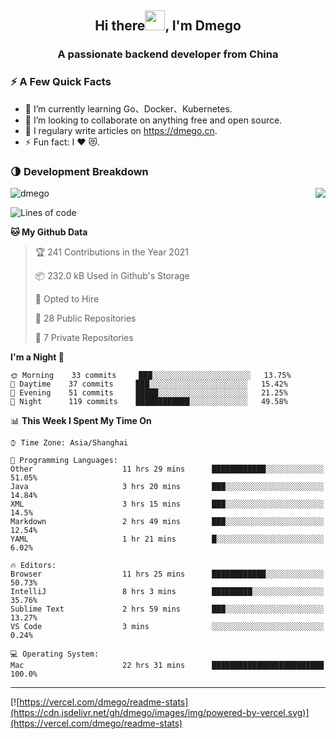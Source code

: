 <h2 align="center">Hi there<img src="https://cdn.jsdelivr.net/gh/dmego/images/img/Hi.gif" height="32" />, I'm Dmego </h2>
<h3 align="center">A passionate backend developer from China</h3>

### ⚡️ A Few Quick Facts

<ul>
    <li> 🌱 I’m currently learning Go、Docker、Kubernetes.</li>
    <li> 👯 I’m looking to collaborate on anything free and open source.</li>
    <li> 📝 I regulary write articles on <a href="https://dmego.cn">https://dmego.cn</a>.</li>
    <li> ⚡ Fun fact: I ❤️ 😻.</li>
</ul>

### 🌗 Development Breakdown

<img src="https://komarev.com/ghpvc/?username=dmego" alt="dmego" />

<img align="right" src="https://readme-stats-dmego.vercel.app/api?username=dmego&show_icons=true&icon_color=1573B3&hide_title=true&text_color=718096&bg_color=00000000&hide_border=true"/>

<!--START_SECTION:waka-->
![Lines of code](https://img.shields.io/badge/From%20Hello%20World%20I%27ve%20Written-240401%20lines%20of%20code-blue)

**🐱 My Github Data** 

> 🏆 241 Contributions in the Year 2021
 > 
> 📦 232.0 kB Used in Github's Storage 
 > 
> 💼 Opted to Hire
 > 
> 📜 28 Public Repositories 
 > 
> 🔑 7 Private Repositories  
 > 
**I'm a Night 🦉** 

```text
🌞 Morning    33 commits     ███░░░░░░░░░░░░░░░░░░░░░░   13.75% 
🌆 Daytime    37 commits     ███░░░░░░░░░░░░░░░░░░░░░░   15.42% 
🌃 Evening    51 commits     █████░░░░░░░░░░░░░░░░░░░░   21.25% 
🌙 Night      119 commits    ████████████░░░░░░░░░░░░░   49.58%

```


📊 **This Week I Spent My Time On** 

```text
⌚︎ Time Zone: Asia/Shanghai

💬 Programming Languages: 
Other                    11 hrs 29 mins      ████████████░░░░░░░░░░░░░   51.05% 
Java                     3 hrs 20 mins       ███░░░░░░░░░░░░░░░░░░░░░░   14.84% 
XML                      3 hrs 15 mins       ███░░░░░░░░░░░░░░░░░░░░░░   14.5% 
Markdown                 2 hrs 49 mins       ███░░░░░░░░░░░░░░░░░░░░░░   12.54% 
YAML                     1 hr 21 mins        █░░░░░░░░░░░░░░░░░░░░░░░░   6.02%

🔥 Editors: 
Browser                  11 hrs 25 mins      ████████████░░░░░░░░░░░░░   50.73% 
IntelliJ                 8 hrs 3 mins        █████████░░░░░░░░░░░░░░░░   35.76% 
Sublime Text             2 hrs 59 mins       ███░░░░░░░░░░░░░░░░░░░░░░   13.27% 
VS Code                  3 mins              ░░░░░░░░░░░░░░░░░░░░░░░░░   0.24%

💻 Operating System: 
Mac                      22 hrs 31 mins      █████████████████████████   100.0%

```


<!--END_SECTION:waka-->

---

[![https://vercel.com/dmego/readme-stats](https://cdn.jsdelivr.net/gh/dmego/images/img/powered-by-vercel.svg)](https://vercel.com/dmego/readme-stats)

